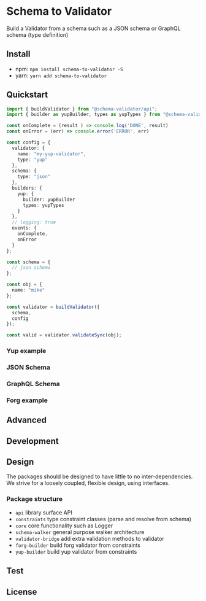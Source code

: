 # Schema to Validator

Build a Validator from a schema such as a JSON schema or GraphQL schema (type definition)

## Install

- npm: `npm install schema-to-validator -S`
- yarn: `yarn add schema-to-validator`

## Quickstart

```ts
import { buildValidator } from "@schema-validator/api";
import { builder as yupBuilder, types as yupTypes } from "@schema-validator/yup-builder";

const onComplete = (result ) => console.log('DONE', result)
const onError = (err) => console.error('ERROR', err)

const config = {
  validator: {
    name: "my-yup-validator",
    type: "yup"
  },
  schema: {
    type: "json"
  },
  builders: {
    yup: {
      builder: yupBuilder
      types: yupTypes
    }
  },
  // logging: true
  events: {
    onComplete,
    onError
  }
};

const schema = {
  // json schema
};

const obj = {
  name: "mike"
};

const validator = buildValidator({
  schema,
  config
});

const valid = validator.validateSync(obj);
```

### Yup example

### JSON Schema

### GraphQL Schema

### Forg example

## Advanced

## Development

## Design

The packages should be designed to have little to no inter-dependencies. We strive for a loosely coupled, flexible design, using interfaces.

### Package structure

- `api` library surface API
- `constraints` type constraint classes (parse and resolve from schema)
- `core` core functionality such as Logger
- `schema-walker` general purpose walker architecture
- `validator-bridge` add extra validation methods to validator
- `forg-builder` build forg validator from constraints
- `yup-builder` build yup validator from constraints

## Test

## License
